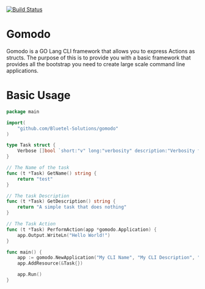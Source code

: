[![Build Status](https://travis-ci.org/Bluetel-Solutions/gomodo.svg?branch=master)](https://travis-ci.org/Bluetel-Solutions/gomodo)

# Gomodo
Gomodo is a GO Lang CLI framework that allows you to express Actions as structs. The purpose of this is to provide you with a basic framework that provides all the bootstrap you need to create large scale command line applications.

# Basic Usage

```go
package main

import(
	"github.com/Bluetel-Solutions/gomodo"
)

type Task struct {
	Verbose []bool `short:"v" long:"verbosity" description:"Verbosity flag"`
}

// The Name of the task
func (t *Task) GetName() string {
	return "test"
}

// The task Description
func (t *Task) GetDescription() string {
	return "A simple task that does nothing"
}

// The Task Action
func (t *Task) PerformAction(app *gomodo.Application) {
	app.Output.WriteLn("Hello World!")
}

func main() {
	app := gomodo.NewApplication("My CLI Name", "My CLI Description", "v0.1.0")
	app.AddResource(&Task{})

	app.Run()
}

```
